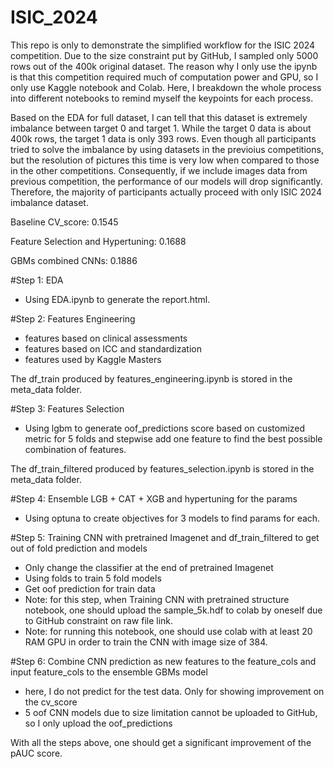 # ISIC_2024

This repo is only to demonstrate the simplified workflow for the ISIC 2024 competition. Due to the size constraint put by GitHub, I sampled only 5000 rows out of the 400k original dataset.
The reason why I only use the ipynb is that this competition required much of computation power and GPU, so I only use Kaggle notebook and Colab. Here, I breakdown the whole process into 
different notebooks to remind myself the keypoints for each process. 

Based on the EDA for full dataset, I can tell that this dataset is extremely imbalance between target 0 and target 1. While the target 0 data is about 400k rows, 
the target 1 data is only 393 rows. Even though all participants tried to solve the imbalance by using datasets in the previoius competitions, but the resolution of pictures this time is very low
when compared to those in the other competitions. Consequently, if we include images data from previous competition, the performance of our models will drop significantly. Therefore, the majority of
participants actually proceed with only ISIC 2024 imbalance dataset.

Baseline CV_score: 0.1545

Feature Selection and Hypertuning: 0.1688

GBMs combined CNNs: 0.1886

#Step 1: EDA
  * Using EDA.ipynb to generate the report.html.
    
#Step 2: Features Engineering
  * features based on clinical assessments
  * features based on ICC and standardization
  * features used by Kaggle Masters
    
The df_train produced by features_engineering.ipynb is stored in the meta_data folder.

#Step 3: Features Selection
  * Using lgbm to generate oof_predictions score based on customized metric for 5 folds and stepwise add one feature to find the best possible combination of features.

The df_train_filtered produced by features_selection.ipynb is stored in the meta_data folder.

#Step 4: Ensemble LGB + CAT + XGB and hypertuning for the params
  * Using optuna to create objectives for 3 models to find params for each.

#Step 5: Training CNN with pretrained Imagenet and df_train_filtered to get out of fold prediction and models
  * Only change the classifier at the end of pretrained Imagenet
  * Using folds to train 5 fold models
  * Get oof prediction for train data
  * Note: for this step, when Training CNN with pretrained structure notebook, one should upload the sample_5k.hdf to colab by oneself due to GitHub constraint on raw file link.
  * Note: for running this notebook, one should use colab with at least 20 RAM GPU in order to train the CNN with image size of 384.

#Step 6: Combine CNN prediction as new features to the feature_cols and input feature_cols to the ensemble GBMs model
  * here, I do not predict for the test data. Only for showing improvement on the cv_score
  * 5 oof CNN models due to size limitation cannot be uploaded to GitHub, so I only upload the oof_predictions

With all the steps above, one should get a significant improvement of the pAUC score.
